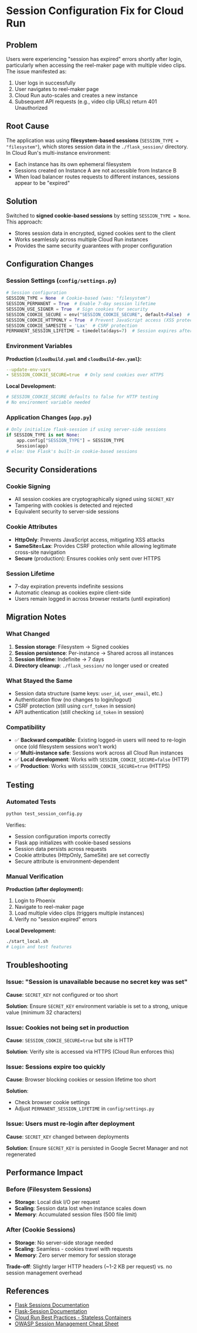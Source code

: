 # Session Configuration Fix for Cloud Run

## Problem

Users were experiencing "session has expired" errors shortly after login, particularly when accessing the reel-maker page with multiple video clips. The issue manifested as:

1. User logs in successfully
2. User navigates to reel-maker page
3. Cloud Run auto-scales and creates a new instance
4. Subsequent API requests (e.g., video clip URLs) return 401 Unauthorized

## Root Cause

The application was using **filesystem-based sessions** (`SESSION_TYPE = "filesystem"`), which stores session data in the `./flask_session/` directory. In Cloud Run's multi-instance environment:

- Each instance has its own ephemeral filesystem
- Sessions created on Instance A are not accessible from Instance B
- When load balancer routes requests to different instances, sessions appear to be "expired"

## Solution

Switched to **signed cookie-based sessions** by setting `SESSION_TYPE = None`. This approach:

- Stores session data in encrypted, signed cookies sent to the client
- Works seamlessly across multiple Cloud Run instances
- Provides the same security guarantees with proper configuration

## Configuration Changes

### Session Settings (`config/settings.py`)

```python
# Session configuration
SESSION_TYPE = None  # Cookie-based (was: "filesystem")
SESSION_PERMANENT = True  # Enable 7-day session lifetime
SESSION_USE_SIGNER = True  # Sign cookies for security
SESSION_COOKIE_SECURE = env("SESSION_COOKIE_SECURE", default=False)  # HTTPS only (set via env var)
SESSION_COOKIE_HTTPONLY = True  # Prevent JavaScript access (XSS protection)
SESSION_COOKIE_SAMESITE = 'Lax'  # CSRF protection
PERMANENT_SESSION_LIFETIME = timedelta(days=7)  # Session expires after 7 days
```

### Environment Variables

**Production (`cloudbuild.yaml` and `cloudbuild-dev.yaml`):**
```yaml
--update-env-vars
- SESSION_COOKIE_SECURE=true  # Only send cookies over HTTPS
```

**Local Development:**
```bash
# SESSION_COOKIE_SECURE defaults to false for HTTP testing
# No environment variable needed
```

### Application Changes (`app.py`)

```python
# Only initialize flask-session if using server-side sessions
if SESSION_TYPE is not None:
    app.config["SESSION_TYPE"] = SESSION_TYPE
    Session(app)
# else: Use Flask's built-in cookie-based sessions
```

## Security Considerations

### Cookie Signing
- All session cookies are cryptographically signed using `SECRET_KEY`
- Tampering with cookies is detected and rejected
- Equivalent security to server-side sessions

### Cookie Attributes
- **HttpOnly**: Prevents JavaScript access, mitigating XSS attacks
- **SameSite=Lax**: Provides CSRF protection while allowing legitimate cross-site navigation
- **Secure** (production): Ensures cookies only sent over HTTPS

### Session Lifetime
- 7-day expiration prevents indefinite sessions
- Automatic cleanup as cookies expire client-side
- Users remain logged in across browser restarts (until expiration)

## Migration Notes

### What Changed
1. **Session storage**: Filesystem → Signed cookies
2. **Session persistence**: Per-instance → Shared across all instances
3. **Session lifetime**: Indefinite → 7 days
4. **Directory cleanup**: `./flask_session/` no longer used or created

### What Stayed the Same
- Session data structure (same keys: `user_id`, `user_email`, etc.)
- Authentication flow (no changes to login/logout)
- CSRF protection (still using `csrf_token` in session)
- API authentication (still checking `id_token` in session)

### Compatibility
- ✅ **Backward compatible**: Existing logged-in users will need to re-login once (old filesystem sessions won't work)
- ✅ **Multi-instance safe**: Sessions work across all Cloud Run instances
- ✅ **Local development**: Works with `SESSION_COOKIE_SECURE=false` (HTTP)
- ✅ **Production**: Works with `SESSION_COOKIE_SECURE=true` (HTTPS)

## Testing

### Automated Tests
```bash
python test_session_config.py
```

Verifies:
- Session configuration imports correctly
- Flask app initializes with cookie-based sessions
- Session data persists across requests
- Cookie attributes (HttpOnly, SameSite) are set correctly
- Secure attribute is environment-dependent

### Manual Verification

**Production (after deployment):**
1. Login to Phoenix
2. Navigate to reel-maker page
3. Load multiple video clips (triggers multiple instances)
4. Verify no "session expired" errors

**Local Development:**
```bash
./start_local.sh
# Login and test features
```

## Troubleshooting

### Issue: "Session is unavailable because no secret key was set"
**Cause**: `SECRET_KEY` not configured or too short

**Solution**: Ensure `SECRET_KEY` environment variable is set to a strong, unique value (minimum 32 characters)

### Issue: Cookies not being set in production
**Cause**: `SESSION_COOKIE_SECURE=true` but site is HTTP

**Solution**: Verify site is accessed via HTTPS (Cloud Run enforces this)

### Issue: Sessions expire too quickly
**Cause**: Browser blocking cookies or session lifetime too short

**Solution**: 
- Check browser cookie settings
- Adjust `PERMANENT_SESSION_LIFETIME` in `config/settings.py`

### Issue: Users must re-login after deployment
**Cause**: `SECRET_KEY` changed between deployments

**Solution**: Ensure `SECRET_KEY` is persisted in Google Secret Manager and not regenerated

## Performance Impact

### Before (Filesystem Sessions)
- **Storage**: Local disk I/O per request
- **Scaling**: Session data lost when instance scales down
- **Memory**: Accumulated session files (500 file limit)

### After (Cookie Sessions)
- **Storage**: No server-side storage needed
- **Scaling**: Seamless - cookies travel with requests
- **Memory**: Zero server memory for session storage

**Trade-off**: Slightly larger HTTP headers (~1-2 KB per request) vs. no session management overhead

## References

- [Flask Sessions Documentation](https://flask.palletsprojects.com/en/stable/api/#sessions)
- [Flask-Session Documentation](https://flask-session.readthedocs.io/)
- [Cloud Run Best Practices - Stateless Containers](https://cloud.google.com/run/docs/tips/general#stateless)
- [OWASP Session Management Cheat Sheet](https://cheatsheetseries.owasp.org/cheatsheets/Session_Management_Cheat_Sheet.html)
